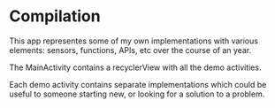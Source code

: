 # Compilation
This app representes some of my own implementations with various elements: sensors, functions, APIs, etc over the course of an year.

The MainActivity contains a recyclerView with all the demo activities.

Each demo activity contains separate implementations which could be useful to someone starting new, or looking for a solution to a problem.
